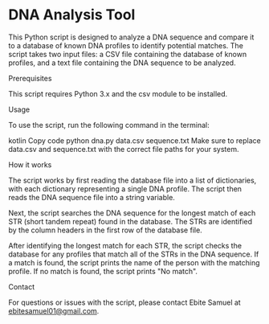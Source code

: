 # DNA Analysis Tool

This Python script is designed to analyze a DNA sequence and compare it to a database of known DNA profiles to identify potential matches. The script takes two input files: a CSV file containing the database of known profiles, and a text file containing the DNA sequence to be analyzed.

Prerequisites

This script requires Python 3.x and the csv module to be installed.

Usage

To use the script, run the following command in the terminal:

kotlin
Copy code
python dna.py data.csv sequence.txt
Make sure to replace data.csv and sequence.txt with the correct file paths for your system.

How it works

The script works by first reading the database file into a list of dictionaries, with each dictionary representing a single DNA profile. The script then reads the DNA sequence file into a string variable.

Next, the script searches the DNA sequence for the longest match of each STR (short tandem repeat) found in the database. The STRs are identified by the column headers in the first row of the database file.

After identifying the longest match for each STR, the script checks the database for any profiles that match all of the STRs in the DNA sequence. If a match is found, the script prints the name of the person with the matching profile. If no match is found, the script prints "No match".

Contact

For questions or issues with the script, please contact Ebite Samuel at ebitesamuel01@gmail.com.
